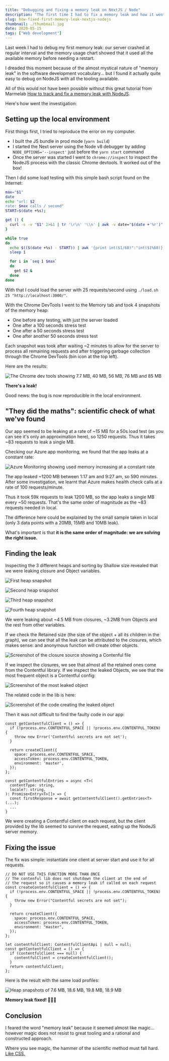 ```yaml
---
title: "Debugging and fixing a memory leak on NextJS / Node"
description: "The first time I had to fix a memory leak and how it went - Story of a leak"
slug: how-fixed-first-memory-leak-nextjs-nodejs
thumbnail: ./thumbnail.jpg
date: 2020-05-15
tags: ["Web development"]
---
```


Last week I had to debug my first memory leak: our server crashed at regular interval and the memory usage chart showed that it used all the available memory before needing a restart.

I dreaded this moment because of the almost mystical nature of "memory leak" in the software development vocabulary... but I found it actually quite easy to debug on NodeJS with all the tooling available.

All of this would not have been possible without this great tutorial from Marmelab [How to track and fix a memory leak with NodeJS](https://marmelab.com/blog/2018/04/03/how-to-track-and-fix-memory-leak-with-nodejs.html).

Here's how went the investigation:

## Setting up the local environment

First things first, I tried to reproduce the error on my computer.

- I built the JS bundle in prod mode (`yarn build`)
- I started the Next server using the Node v8 debugger by adding `NODE_OPTIONS='--inspect'` just before the `yarn start` command
- Once the server was started I went to `chrome://inspect` to inspect the NodeJS process with the classic Chrome devtools. It worked out of the box!

Then I did some load testing with this simple bash script found on the Internet:

```bash
max="$1"
date
echo "url: $2
rate: $max calls / second"
START=$(date +%s);

get () {
  curl -s -v "$1" 2>&1 | tr '\r\n' '\\n' | awk -v date="$(date +'%r')" '{print $0"\n-----", date}' >> /tmp/perf-test.log
}

while true
do
  echo $(($(date +%s) - START)) | awk '{print int($1/60)":"int($1%60)}'
  sleep 1

  for i in `seq 1 $max`
  do
    get $2 &
  done
done
```

With that I could load the server with 25 requests/second using `./load.sh 25 "http://localhost:3000/"`.

With the Chrome DevTools I went to the Memory tab and took 4 snapshots of the memory heap:

- One before any testing, with just the server loaded
- One after a 100 seconds stress test
- One after a 50 seconds stress test
- One after another 50 seconds stress test

Each snapshot was took after waiting ~2 minutes to allow for the server to process all remaining requests and after triggering garbage collection through the Chrome DevTools (bin icon at the top left).

Here are the results:

![The Chrome dev tools showing 7.7 MB, 40 MB, 56 MB, 76 MB and 85 MB](image1.png)

**There's a leak!**

Good news: the bug is now reproducible in the local environment.

## "They did the maths": scientific check of what we've found

Our app seemed to be leaking at a rate of ~15 MB for a 50s load test (as you can see it's only an approximation here), so 1250 requests. Thus it takes ~83 requests to leak a single MB.

Checking our Azure app monitoring, we found that the app leaks at a constant rate:

![Azure Monitoring showing used memory increasing at a constant rate](image2.png)

The app leaked ~1200 MB between 1:17 am and 9:27 am, so 590 minutes. After some investigation, we learnt that Azure makes health check calls at a rate of 100 requests/minute.

Thus it took 59k requests to leak 1200 MB, so the app leaks a single MB every ~50 requests. That's the same order of magnitude as the ~83 requests needed in local.

The difference here could be explained by the small sample taken in local (only 3 data points with a 20MB, 15MB and 10MB leak).

What's important is that **it is the same order of magnitude: we are solving the right issue.**

## Finding the leak

Inspecting the 3 different heaps and sorting by Shallow size revealed that we were leaking closure and Object variables.

![First heap snapshot](image3.png)

![Second heap snapshot](image4.png)

![Third heap snapshot](image5.png)

![Fourth heap snapshot](image7.png)

We were leaking about ~4.5 MB from closures, ~3.2MB from Objects and the rest from other variables.

If we check the Retained size (the size of the object + all its children in the graph), we can see that all the leak can be attributed to the closures, which makes sense: and anonymous function will create other objects.

![Screenshot of the closure source showing a Contenful file](image6.png)

If we inspect the closures, we see that almost all the retained ones come from the Contentful library. If we inspect the leaked Objects, we see that the most frequent object is a Contentful config:

![Screenshot of the most leaked object](image8.png)

The related code in the lib is here:

![Screenshot of the code creating the leaked object](image9.png)

Then it was not difficult to find the faulty code in our app:

```tsx
const getContentfulClient = () => {
  if (!process.env.CONTENTFUL_SPACE || !process.env.CONTENTFUL_TOKEN) {
    throw new Error('Contentful secrets are not set');
  }

  return createClient({
    space: process.env.CONTENTFUL_SPACE,
    accessToken: process.env.CONTENTFUL_TOKEN,
    environment: 'master',
  });
};

const getContentfulEntries = async <T>(
  contentType: string,
  locale?: string,
): Promise<Entry<T>[]> => {
  const firstResponse = await getContentfulClient().getEntries<T>(...);
  ...
}
```

We were creating a Contentful client on each request, but the client provided by the lib seemed to survive the request, eating up the NodeJS server memory.

## Fixing the issue

The fix was simple: instantiate one client at server start and use it for all requests.

```tsx
// DO NOT USE THIS FUNCTION MORE THAN ONCE
// The contenful lib does not shutdown the client at the end of
// the request so it causes a memory leak if called on each request
const createContentfulClient = () => {
  if (!process.env.CONTENTFUL_SPACE || !process.env.CONTENTFUL_TOKEN) {
    throw new Error("Contentful secrets are not set");
  }

  return createClient({
    space: process.env.CONTENTFUL_SPACE,
    accessToken: process.env.CONTENTFUL_TOKEN,
    environment: "master",
  });
};

let contentfulClient: ContentfulClientApi | null = null;
const getContentfulClient = () => {
  if (contentfulClient === null) {
    contentfulClient = createContentfulClient();
  }
  return contentfulClient;
};
```

Here is the result with the same load profiles:

![Heap snapshots of 7.6 MB, 18.6 MB, 19.8 MB, 18.9 MB](image10.png)

**Memory leak fixed! 🎉🎉🎉**

## Conclusion

I feared the word "memory leak" because it seemed almost like magic... however magic does not resist to great tooling and a rational and constructed approach.

Where you see magic, the hammer of the scientific method must fall hard. [Like CSS.](https://blog.theodo.com/2018/06/write-better-css-part-1/)
